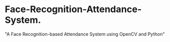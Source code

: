 # Face-Recognition-Attendance-System.
 "A Face Recognition-based Attendance System using OpenCV and Python"
